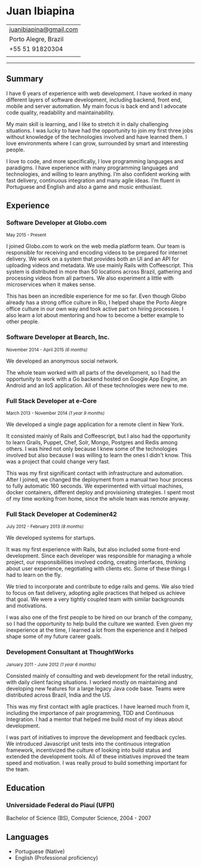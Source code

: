 # Juan Ibiapina

|                         |
|:------------------------|
| juanibiapina@gmail.com  |
| Porto Alegre, Brazil    |
| +55 51 91820304         |
|                         |

---

## Summary

I have 6 years of experience with web development. I have worked in many
different layers of software development, including backend, front end, mobile
and server automation. My main focus is back end and I advocate code quality,
readability and maintainability.

My main skill is learning, and I like to stretch it in daily challenging
situations. I was lucky to have had the opportunity to join my first three jobs
without knowledge of the technologies involved and have learned them. I love
environments where I can grow, surrounded by smart and interesting people.

I love to code, and more specifically, I love programming languages and
paradigms. I have experience with many programming languages and technologies,
and willing to learn anything. I’m also confident working with fast delivery,
continuous integration and many agile ideas. I’m fluent in Portuguese and
English and also a game and music enthusiast.

## Experience

### Software Developer at Globo.com

<small>May 2015 - Present</small>

I joined Globo.com to work on the web media platform team. Our team is
responsible for receiving and encoding videos to be prepared for internet
delivery. We work on a system that provides both an UI and an API for uploading
videos and metadata. We use mainly Rails with Coffeescript. This system is
distributed in more than 50 locations across Brazil, gathering and processing
videos from all partners. We also experiment a little with microservices when
it makes sense.

This has been an incredible experience for me so far. Even though Globo already
has a strong office culture in Rio, I helped shape the Porto Alegre office
culture in our own way and took active part on hiring processes. I also learn a
lot about mentoring and how to become a better example to other people.

### Software Developer at Bearch, Inc.

<small>November 2014 - April 2015 _(6 months)_</small>

We developed an anonymous social network.

The whole team worked with all parts of the development, so I had the
opportunity to work with a Go backend hosted on Google App Engine, an Android
and an IoS application. All of these technologies were new to me.

### Full Stack Developer at e-Core

<small>March 2013 - November 2014 _(1 year 9 months)_</small>

We developed a single page application for a remote client in New York.

It consisted mainly of Rails and Coffeescript, but I also had the opportunity
to learn Grails, Puppet, Chef, Solr, Mongo, Postgres and Redis among others. I
was hired not only because I knew some of the technologies involved but also
because I was willing to learn the ones I didn't know. This was a project that
could change very fast.

This was my first significant contact with infrastructure and automation. After
I joined, we changed the deployment from a manual two hour process to fully
automatic 160 seconds. We experimented with virtual machines, docker
containers, different deploy and provisioning strategies. I spent most of my
time working from home, since the whole team was remote anyway.

### Full Stack Developer at Codeminer42

<small>July 2012 - February 2013 _(8 months)_</small>

We developed systems for startups.

It was my first experience with Rails, but also included some front-end
development. Since each developer was responsible for managing a whole project,
our responsibilities involved coding, creating interfaces, thinking about user
experience, negotiating with clients etc. Some of these things I had to learn
on the fly.

We tried to incorporate and contribute to edge rails and gems. We also tried to
focus on fast delivery, adopting agile practices that helped us achieve that
goal. We were a very tightly coupled team with similar backgrounds and
motivations.

I was also one of the first people to be hired on our branch of the company, so
I had the opportunity to help build the culture we wanted. Even given my
inexperience at the time, I learned a lot from the experience and it helped
shape some of my future career goals.

### Development Consultant at ThoughtWorks

<small>January 2011 - June 2012 _(1 year 6 months)_</small>

Consisted mainly of consulting and web development for the retail industry,
with daily client facing situations. I worked mostly on maintaining and
developing new features for a large legacy Java code base. Teams were
distributed across Brazil, India and the US.

This was my first contact with agile practices. I have learned much from it,
including the importance of pair programming, TDD and Continuous Integration. I
had a mentor that helped me build most of my ideas about development.

I was part of initiatives to improve the development and feedback cycles. We
introduced Javascript unit tests into the continuous integration framework,
incentivized the culture of looking into build status and extended the
development tools. All of these initiatives improved the team speed and
motivation. I was really proud to build something important for the team.

## Education

### Universidade Federal do Piauí (UFPI)

Bachelor of Science (BS), Computer Science, 2004 - 2007

## Languages

- Portuguese (Native)
- English (Professional proficiency)
